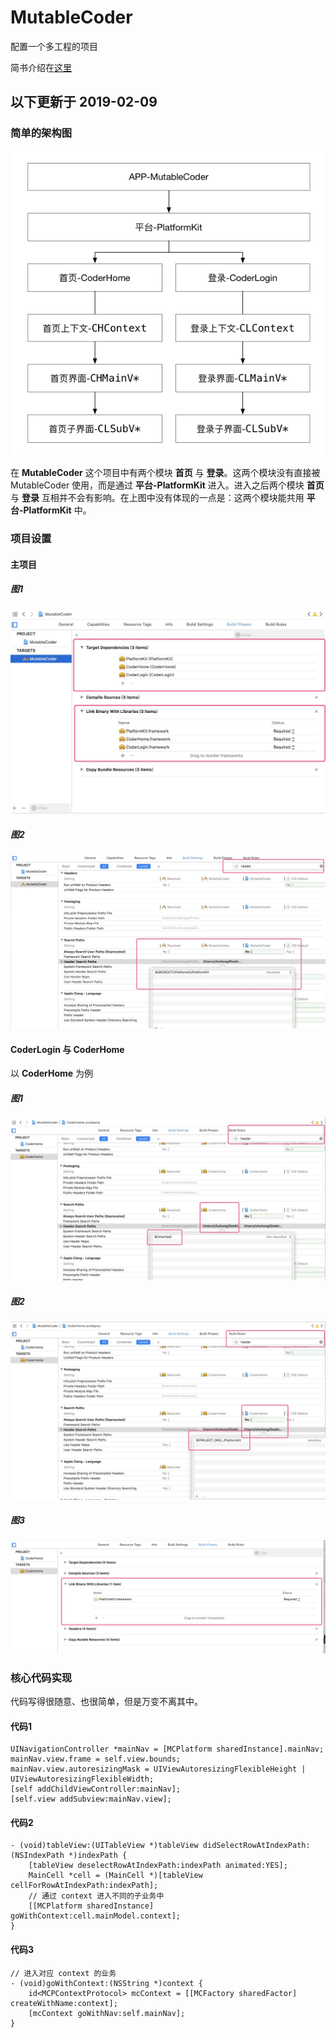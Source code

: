 # MutableCoder
配置一个多工程的项目

简书介绍在[这里](https://www.jianshu.com/p/a5eff203b764)

## 以下更新于 2019-02-09

### 简单的架构图  
![](./Resource/MutableCoderArchitectureDiagram.png)

在 **MutableCoder** 这个项目中有两个模块 **首页** 与 **登录**。这两个模块没有直接被 MutableCoder 使用，而是通过 **平台-PlatformKit** 进入。进入之后两个模块 **首页** 与 **登录** 互相并不会有影响。在上图中没有体现的一点是：这两个模块能共用 **平台-PlatformKit** 中。

### 项目设置
#### 主项目
##### 图1
![](./Resource/MutableCoder-1.jpg)  
##### 图2
![](./Resource/MutableCoder-2.png)  

#### CoderLogin 与 CoderHome
以 **CoderHome** 为例  
##### 图1
![](./Resource/CoderHome-1.jpg)  
##### 图2
![](./Resource/CoderHome-2.jpg) 
##### 图3
![](./Resource/CoderHome-3.jpg) 

### 核心代码实现
代码写得很随意、也很简单，但是万变不离其中。
#### 代码1
```
UINavigationController *mainNav = [MCPlatform sharedInstance].mainNav;
mainNav.view.frame = self.view.bounds;
mainNav.view.autoresizingMask = UIViewAutoresizingFlexibleHeight | UIViewAutoresizingFlexibleWidth;
[self addChildViewController:mainNav];
[self.view addSubview:mainNav.view];
```

#### 代码2
```
- (void)tableView:(UITableView *)tableView didSelectRowAtIndexPath:(NSIndexPath *)indexPath {
    [tableView deselectRowAtIndexPath:indexPath animated:YES];
    MainCell *cell = (MainCell *)[tableView cellForRowAtIndexPath:indexPath];
    // 通过 context 进入不同的子业务中
    [[MCPlatform sharedInstance] goWithContext:cell.mainModel.context];
}
```

#### 代码3
```
// 进入对应 context 的业务
- (void)goWithContext:(NSString *)context {
    id<MCPContextProtocol> mcContext = [[MCFactory sharedFactor] createWithName:context];
    [mcContext goWithNav:self.mainNav];
}
```



